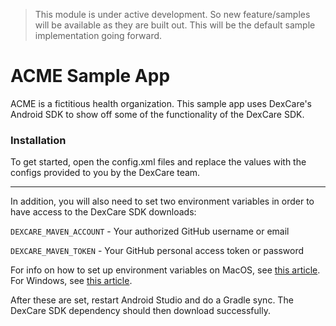 > This module is under active development. So new feature/samples will be available as they are built out.
> This will be the default sample implementation going forward.

# ACME Sample App
ACME is a fictitious health organization. This sample app uses DexCare's Android SDK to show off some of the functionality of the DexCare SDK.


### Installation
To get started, open the config.xml files and replace the values with the configs provided to you by the DexCare team.

___

In addition, you will also need to set two environment variables in order to have access to the DexCare SDK downloads:

`DEXCARE_MAVEN_ACCOUNT` - Your authorized GitHub username or email

`DEXCARE_MAVEN_TOKEN` - Your GitHub personal access token or password

For info on how to set up environment variables on MacOS, see [this article](https://medium.com/@himanshuagarwal1395/setting-up-environment-variables-in-macos-sierra-f5978369b255).  For Windows, see [this article](https://www.architectryan.com/2018/08/31/how-to-change-environment-variables-on-windows-10/).

After these are set, restart Android Studio and do a Gradle sync.  The DexCare SDK dependency should then download successfully.
